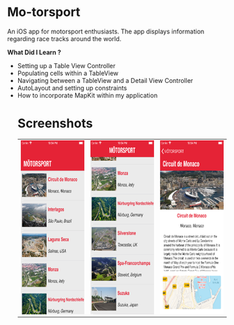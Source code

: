 # Mo-torsport
An iOS app for motorsport enthusiasts. The app displays information regarding race tracks around the world.

<b> What Did I Learn ? </b>
<ul> 
<li> Setting up a Table View Controller </li>
<li> Populating cells within a TableView </li>
<li> Navigating between a TableView and a Detail View Controller </li>
<li> AutoLayout and setting up constraints </li>
<li> How to incorporate MapKit within my application </li>

# Screenshots
<table>
<tr>
<td> <img src = "screen1.png" height = 400 width = 230> </td>
<td> <img src = "screen2.png" height = 400 width = 230> </td>
<td> <img src = "screen3.png" height = 400 width = 230> </td>
</tr>
</table
